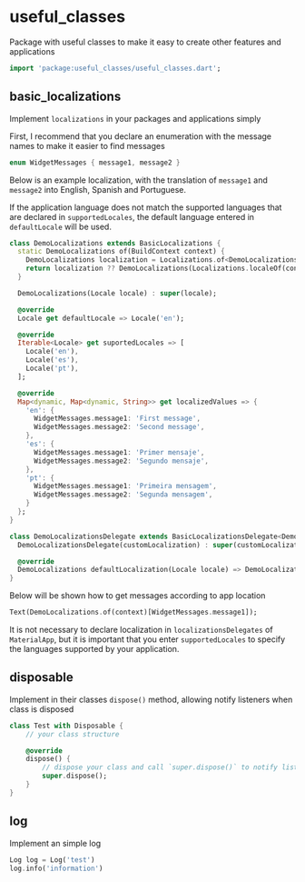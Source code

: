 # useful_classes

Package with useful classes to make it easy to create other features and applications

```dart
import 'package:useful_classes/useful_classes.dart';
```

## basic_localizations

Implement `localizations` in your packages and applications simply

First, I recommend that you declare an enumeration with the message names to make it easier to find messages

```dart
enum WidgetMessages { message1, message2 }
```

Below is an example localization, with the translation of `message1` and` message2` into English, Spanish and Portuguese.

If the application language does not match the supported languages that are declared in `supportedLocales`, the default language entered in` defaultLocale` will be used.

```dart
class DemoLocalizations extends BasicLocalizations {
  static DemoLocalizations of(BuildContext context) {
    DemoLocalizations localization = Localizations.of<DemoLocalizations>(context, DemoLocalizations);
    return localization ?? DemoLocalizations(Localizations.localeOf(context));
  }

  DemoLocalizations(Locale locale) : super(locale);

  @override
  Locale get defaultLocale => Locale('en');

  @override
  Iterable<Locale> get suportedLocales => [
    Locale('en'),
    Locale('es'),
    Locale('pt'),
  ];

  @override
  Map<dynamic, Map<dynamic, String>> get localizedValues => {
    'en': {
      WidgetMessages.message1: 'First message',
      WidgetMessages.message2: 'Second message',
    },
    'es': {
      WidgetMessages.message1: 'Primer mensaje',
      WidgetMessages.message2: 'Segundo mensaje',
    },
    'pt': {
      WidgetMessages.message1: 'Primeira mensagem',
      WidgetMessages.message2: 'Segunda mensagem',
    }
  };
}

class DemoLocalizationsDelegate extends BasicLocalizationsDelegate<DemoLocalizations> {
  DemoLocalizationsDelegate(customLocalization) : super(customLocalization);

  @override
  DemoLocalizations defaultLocalization(Locale locale) => DemoLocalizations(locale);
}
```

Below will be shown how to get messages according to app location

```dart
Text(DemoLocalizations.of(context)[WidgetMessages.message1]);
```

It is not necessary to declare localization in `localizationsDelegates` of `MaterialApp`, but it is important that you enter `supportedLocales` to specify the languages supported by your application.

## disposable

Implement in their classes `dispose()` method, allowing notify listeners when class is disposed

```dart
class Test with Disposable {
    // your class structure

    @override
    dispose() {
        // dispose your class and call `super.dispose()` to notify listeners
        super.dispose();
    }
}
```

## log

Implement an simple log

```dart
Log log = Log('test')
log.info('information')
```